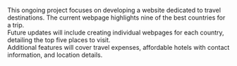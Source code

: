 This ongoing project focuses on developing a website dedicated to travel destinations. The current webpage highlights nine of the best countries for a trip.<br>
Future updates will include creating individual webpages for each country, detailing the top five places to visit. 
<br>Additional features will cover travel expenses, affordable hotels with contact information, and location details.

